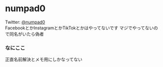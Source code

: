 # numpad0

Twitter: [@numpad0](https://twitter.com/numpad0)  
FacebookとかInstagramとかTikTokとかはやってないです マジでやってないので同名がいたら偽者


### なにここ

正直名前解決とメモ用にしかなってない
